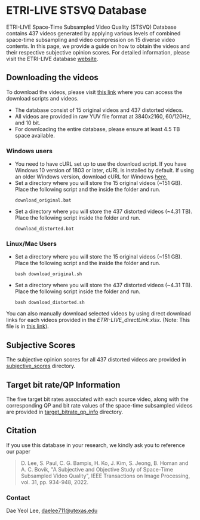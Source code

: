 # ETRI-LIVE STSVQ Database
ETRI-LIVE Space-Time Subsampled Video Quality (STSVQ) Database contains 437 videos generated by applying various levels of combined space-time subsampling and video compression on 15 diverse video contents. In this page, we provide a guide on how to obtain the videos and their respective subjective opinion scores. For detailed information, please visit the ETRI-LIVE database [website](https://live.ece.utexas.edu/research/ETRI-LIVE_STSVQ/index.html).

## Downloading the videos
To download the videos, please visit [this link](https://utexas.box.com/s/9rku1m3pwi96m7pls3q0j82sacvji9lx) where you can access the download scripts and videos.
* The database consist of 15 original videos and 437 distorted videos. 
* All videos are provided in raw YUV file format at 3840x2160, 60/120Hz, and 10 bit. 
* For downloading the entire database, please ensure at least 4.5 TB space available.

### Windows users
* You need to have cURL set up to use the download script. If you have Windows 10 version of 1803 or later, cURL is installed by default. If using an older Windows version, download cURL for Windows [here.](https://curl.haxx.se/download.html)  
* Set a directory where you will store the 15 original videos (~151 GB). Place the following script and the inside the folder and run. 
	```
	download_original.bat
	```
* Set a directory where you will store the 437 distorted videos (~4.31 TB). Place the following script inside the folder and run. 
	```
	download_distorted.bat
	```

### Linux/Mac Users
* Set a directory where you will store the 15 original videos (~151 GB). Place the following script and the inside the folder and run. 
	```
	bash download_original.sh
	```
* Set a directory where you will store the 437 distorted videos (~4.31 TB). Place the following script inside the folder and run. 
	```
	bash download_distorted.sh
	```

You can also manually download selected videos by using direct download links for each videos provided in the *ETRI-LIVE_directLink.xlsx*. (Note: This file is in [this link](https://utexas.box.com/s/9rku1m3pwi96m7pls3q0j82sacvji9lx)).  


## Subjective Scores
The subjective opinion scores for all 437 distorted videos are provided in [subjective_scores](/subjective_scores) directory.

## Target bit rate/QP Information
The five target bit rates associated with each source video, along with the corresponding QP and bit rate values of the space-time subsampled videos are provided in [target_bitrate_qp_info](/target_bitrate_qp_info) directory.

## Citation
If you use this database in your research, we kindly ask you to reference our paper

>D. Lee, S. Paul, C. G. Bampis, H. Ko, J. Kim, S. Jeong, B. Homan and A. C. Bovik, "A Subjective and Objective Study of Space-Time Subsampled Video Quality", IEEE Transactions on Image Processing, vol. 31, pp. 934-948, 2022. 


### Contact
Dae Yeol Lee, daelee711@utexas.edu
